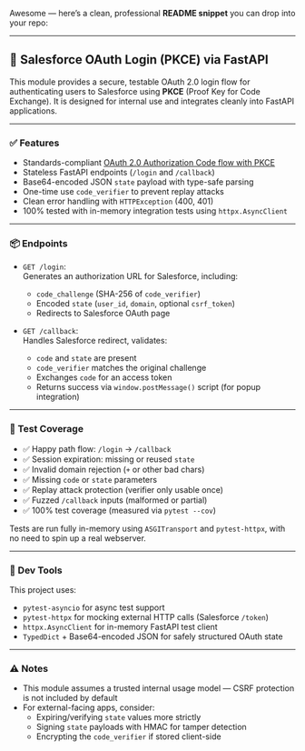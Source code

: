 Awesome — here’s a clean, professional **README snippet** you can drop into your repo:

---

## 🔐 Salesforce OAuth Login (PKCE) via FastAPI

This module provides a secure, testable OAuth 2.0 login flow for authenticating users to Salesforce using **PKCE** (Proof Key for Code Exchange). It is designed for internal use and integrates cleanly into FastAPI applications.

---

### ✅ Features

- Standards-compliant [OAuth 2.0 Authorization Code flow with PKCE](https://tools.ietf.org/html/rfc7636)
- Stateless FastAPI endpoints (`/login` and `/callback`)
- Base64-encoded JSON `state` payload with type-safe parsing
- One-time use `code_verifier` to prevent replay attacks
- Clean error handling with `HTTPException` (400, 401)
- 100% tested with in-memory integration tests using `httpx.AsyncClient`

---

### 📦 Endpoints

- `GET /login`:  
  Generates an authorization URL for Salesforce, including:
  - `code_challenge` (SHA-256 of `code_verifier`)
  - Encoded `state` (`user_id`, `domain`, optional `csrf_token`)
  - Redirects to Salesforce OAuth page

- `GET /callback`:  
  Handles Salesforce redirect, validates:
  - `code` and `state` are present
  - `code_verifier` matches the original challenge
  - Exchanges `code` for an access token
  - Returns success via `window.postMessage()` script (for popup integration)

---

### 🧪 Test Coverage

- ✅ Happy path flow: `/login` → `/callback`
- ✅ Session expiration: missing or reused `state`
- ✅ Invalid domain rejection (`+` or other bad chars)
- ✅ Missing `code` or `state` parameters
- ✅ Replay attack protection (verifier only usable once)
- ✅ Fuzzed `/callback` inputs (malformed or partial)
- ✅ 100% test coverage (measured via `pytest --cov`)

Tests are run fully in-memory using `ASGITransport` and `pytest-httpx`, with no need to spin up a real webserver.

---

### 🧰 Dev Tools

This project uses:

- `pytest-asyncio` for async test support
- `pytest-httpx` for mocking external HTTP calls (Salesforce `/token`)
- `httpx.AsyncClient` for in-memory FastAPI test client
- `TypedDict` + Base64-encoded JSON for safely structured OAuth state

---

### ⚠️ Notes

- This module assumes a trusted internal usage model — CSRF protection is not included by default
- For external-facing apps, consider:
  - Expiring/verifying `state` values more strictly
  - Signing `state` payloads with HMAC for tamper detection
  - Encrypting the `code_verifier` if stored client-side